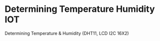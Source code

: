 # Determining Temperature Humidity IOT
Determining Temperature &amp; Humidity (DHT11, LCD I2C 16X2)
